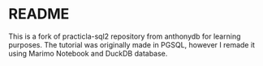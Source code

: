 # README

This is a fork of practicla-sql2 repository from anthonydb for learning purposes.
The tutorial was originally made in PGSQL, however I remade it using Marimo Notebook and DuckDB database.  
